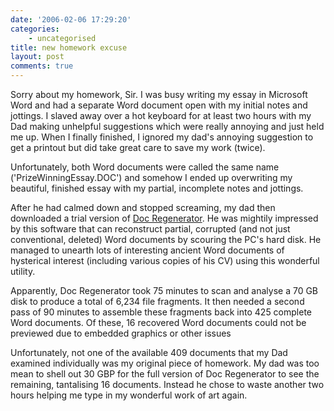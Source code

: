 ```yaml
---
date: '2006-02-06 17:29:20'
categories:
    - uncategorised
title: new homework excuse
layout: post
comments: true
---
```

Sorry about my homework, Sir. I was busy writing my essay in Microsoft
Word and had a separate Word document open with my initial notes and
jottings. I slaved away over a hot keyboard for at least two hours with
my Dad making unhelpful suggestions which were really annoying and just
held me up. When I finally finished, I ignored my dad's annoying
suggestion to get a printout but did take great care to save my work
(twice).

Unfortunately, both Word documents were called the same name
('PrizeWinningEssay.DOC') and somehow I ended up overwriting my
beautiful, finished essay with my partial, incomplete notes and
jottings.

After he had calmed down and stopped screaming, my dad then downloaded a
trial version of [Doc Regenerator](http://www.dposoft.net/). He was
mightily impressed by this software that can reconstruct partial,
corrupted (and not just conventional, deleted) Word documents by
scouring the PC's hard disk. He managed to unearth lots of interesting
ancient Word documents of hysterical interest (including various copies
of his CV) using this wonderful utility.

Apparently, Doc Regenerator took 75 minutes to scan and analyse a 70 GB
disk to produce a total of 6,234 file fragments. It then needed a second
pass of 90 minutes to assemble these fragments back into 425 complete
Word documents. Of these, 16 recovered Word documents could not be
previewed due to embedded graphics or other issues

Unfortunately, not one of the available 409 documents that my Dad
examined individually was my original piece of homework. My dad was too
mean to shell out 30 GBP for the full version of Doc Regenerator to see
the remaining, tantalising 16 documents. Instead he chose to waste
another two hours helping me type in my wonderful work of art again.
